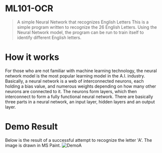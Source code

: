 # ML101-OCR
>A simple Neural Network that recognizes English Letters
This is a simple program written to recognize the 26 English Letters. Using the Neural Network model, the program can be run to train itself to identify different English letters.

# How it works
For those who are not familiar with machine learning technology, the neural network model is the most popular learning model in the A.I. industry.
Basically, a neural network is a web of interconnected neurons, each holding a bias value, and numerous weights depending on how many other neurons are connected to it. The neurons form layers, which then interconnect to form a fully functional neural network. There are basically three parts in a neural network, an input layer, hidden layers and an output layer. 

# Demo Result
Below is the result of a successful attempt to recognize the letter 'A'. The image is drawn in MS Paint.
![DemoA](https://github.com/JustRodneyLee/ML101-OCR/readmeImages/demoA.PNG)
